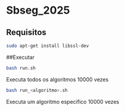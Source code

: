 # Sbseg_2025
## Requisitos
```bash
sudo apt-get install libssl-dev
```

##Executar

```bash
bash run.sh
```
Executa todos os algoritmos 10000 vezes

```bash
bash run_<algoritmo>.sh
```
Executa um algoritmo específico 10000 vezes
